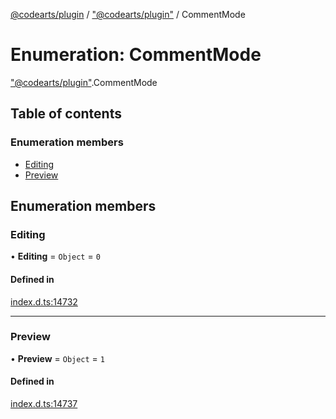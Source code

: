 [@codearts/plugin](../README.md) / ["@codearts/plugin"](../modules/_codearts_plugin_.md) / CommentMode

# Enumeration: CommentMode

["@codearts/plugin"](../modules/_codearts_plugin_.md).CommentMode

## Table of contents

### Enumeration members

- [Editing](codearts_plugin_.CommentMode.md#editing)
- [Preview](codearts_plugin_.CommentMode.md#preview)

## Enumeration members

### Editing

• **Editing** = `Object` = `0`

#### Defined in

[index.d.ts:14732](https://github.com/huaweicloud/cloudide-plugin-api/blob/84e382d/index.d.ts#L14732)

___

### Preview

• **Preview** = `Object` = `1`

#### Defined in

[index.d.ts:14737](https://github.com/huaweicloud/cloudide-plugin-api/blob/84e382d/index.d.ts#L14737)
